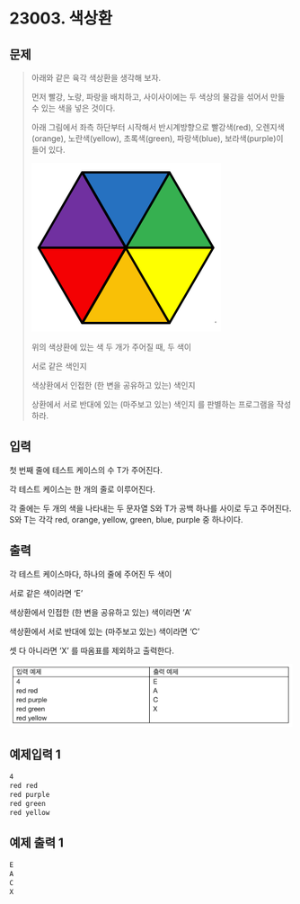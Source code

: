 # 23003. 색상환
## 문제
> 아래와 같은 육각 색상환을 생각해 보자.
>
>먼저 빨강, 노랑, 파랑을 배치하고, 사이사이에는 두 색상의 물감을 섞어서 만들 수 있는 색을 넣은 것이다.
>
>아래 그림에서 좌측 하단부터 시작해서 반시계방향으로 빨강색(red), 오렌지색(orange), 노란색(yellow), 초록색(green), 파랑색(blue), 보라색(purple)이 들어 있다.
> 
> ![img.png](img.png)
> 
> 위의 색상환에 있는 색 두 개가 주어질 때, 두 색이
>
>서로 같은 색인지
>
>색상환에서 인접한 (한 변을 공유하고 있는) 색인지
> 
>상환에서 서로 반대에 있는 (마주보고 있는) 색인지
>를 판별하는 프로그램을 작성하라.
## 입력
첫 번째 줄에 테스트 케이스의 수 T가 주어진다.

각 테스트 케이스는 한 개의 줄로 이루어진다.

각 줄에는 두 개의 색을 나타내는 두 문자열 S와 T가 공백 하나를 사이로 두고 주어진다. S와 T는 각각 red, orange, yellow, green, blue, purple 중 하나이다.
## 출력
각 테스트 케이스마다, 하나의 줄에 주어진 두 색이

서로 같은 색이라면 ‘E’

색상환에서 인접한 (한 변을 공유하고 있는) 색이라면 ‘A’

색상환에서 서로 반대에 있는 (마주보고 있는) 색이라면 ‘C’

셋 다 아니라면 ‘X’
를 따옴표를 제외하고 출력한다.

![img_1.png](img_1.png)

## 예제입력 1
```
4
red red
red purple
red green
red yellow
```
## 예제 출력 1
```
E
A
C
X
```